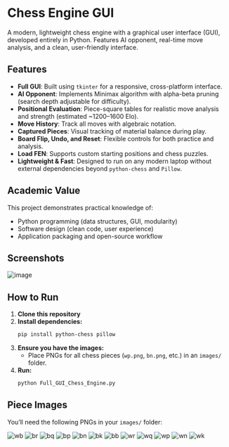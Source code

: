 # Chess Engine GUI

A modern, lightweight chess engine with a graphical user interface (GUI), developed entirely in Python. Features AI opponent, real-time move analysis, and a clean, user-friendly interface. 

##  Features

- **Full GUI**: Built using `tkinter` for a responsive, cross-platform interface.
- **AI Opponent**: Implements Minimax algorithm with alpha-beta pruning (search depth adjustable for difficulty).
- **Positional Evaluation**: Piece-square tables for realistic move analysis and strength (estimated ~1200–1600 Elo).
- **Move History**: Track all moves with algebraic notation.
- **Captured Pieces**: Visual tracking of material balance during play.
- **Board Flip, Undo, and Reset**: Flexible controls for both practice and analysis.
- **Load FEN**: Supports custom starting positions and chess puzzles.
- **Lightweight & Fast**: Designed to run on any modern laptop without external dependencies beyond `python-chess` and `Pillow`.

##  Academic Value

This project demonstrates practical knowledge of:
- Python programming (data structures, GUI, modularity)
- Software design (clean code, user experience)
- Application packaging and open-source workflow

##  Screenshots

![image](https://github.com/user-attachments/assets/2cf4392f-0639-4780-b932-be35ac4de8e5)

##  How to Run

1. **Clone this repository**
2. **Install dependencies:**
    ```bash
    pip install python-chess pillow
    ```
3. **Ensure you have the images:**
   - Place PNGs for all chess pieces (`wp.png`, `bn.png`, etc.) in an `images/` folder.
4. **Run:**
    ```bash
    python Full_GUI_Chess_Engine.py
    ```

## Piece Images

You’ll need the following PNGs in your `images/` folder:




![wb](https://github.com/user-attachments/assets/fcab4546-15c4-41e7-b00a-a20e72a53a02)
![br](https://github.com/user-attachments/assets/a5c67c52-84a3-4384-9f07-c3a168e0cc2e)
![bq](https://github.com/user-attachments/assets/d90a1e14-01ee-44a7-8484-f64842c0fc82)
![bp](https://github.com/user-attachments/assets/bda8eba1-701a-4fe0-b2f0-86ed2f260706)
![bn](https://github.com/user-attachments/assets/1ade0b92-72f6-4e77-91c6-737915afc43e)
![bk](https://github.com/user-attachments/assets/0ecca8ee-5f9f-48f8-b27b-9a8e854d487a)
![bb](https://github.com/user-attachments/assets/9057d11d-9fdb-4d71-9131-7840ff29ff43)
![wr](https://github.com/user-attachments/assets/a1b1083e-1d92-4da1-9b1c-baef185f7d48)
![wq](https://github.com/user-attachments/assets/e0aeddf0-ae43-4c93-aef0-c397bbd30de8)
![wp](https://github.com/user-attachments/assets/d24e64ab-54e3-4e09-b12b-96bcc60a8446)
![wn](https://github.com/user-attachments/assets/5155926f-5e3f-4b8f-883e-38b88d67a377)
![wk](https://github.com/user-attachments/assets/013243eb-ef0f-455a-a219-06f88bf7b776)

